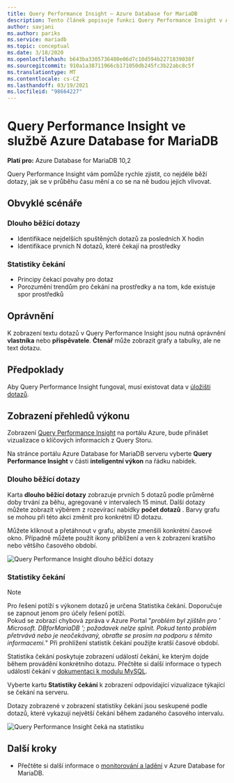 ```yaml
---
title: Query Performance Insight – Azure Database for MariaDB
description: Tento článek popisuje funkci Query Performance Insight v Azure Database for MariaDB
author: savjani
ms.author: pariks
ms.service: mariadb
ms.topic: conceptual
ms.date: 3/18/2020
ms.openlocfilehash: b643ba3305736480e06d7c10d594b2271839038f
ms.sourcegitcommit: 910a1a38711966cb171050db245fc3b22abc8c5f
ms.translationtype: MT
ms.contentlocale: cs-CZ
ms.lasthandoff: 03/19/2021
ms.locfileid: "98664227"
---
```

# <a name="query-performance-insight-in-azure-database-for-mariadb"></a>Query Performance Insight ve službě Azure Database for MariaDB

**Platí pro:** Azure Database for MariaDB 10,2

Query Performance Insight vám pomůže rychle zjistit, co nejdéle běží dotazy, jak se v průběhu času mění a co se na ně budou jejich vlivovat.

## <a name="common-scenarios"></a>Obvyklé scénáře

### <a name="long-running-queries"></a>Dlouho běžící dotazy

- Identifikace nejdelších spuštěných dotazů za posledních X hodin
- Identifikace prvních N dotazů, které čekají na prostředky
 
### <a name="wait-statistics"></a>Statistiky čekání

- Principy čekací povahy pro dotaz
- Porozumění trendům pro čekání na prostředky a na tom, kde existuje spor prostředků

## <a name="permissions"></a>Oprávnění

K zobrazení textu dotazů v Query Performance Insight jsou nutná oprávnění **vlastníka** nebo **přispěvatele**. **Čtenář** může zobrazit grafy a tabulky, ale ne text dotazu.

## <a name="prerequisites"></a>Předpoklady

Aby Query Performance Insight fungoval, musí existovat data v [úložišti dotazů](concepts-query-store.md).

## <a name="viewing-performance-insights"></a>Zobrazení přehledů výkonu

Zobrazení [Query Performance Insight](concepts-query-performance-insight.md) na portálu Azure, bude přinášet vizualizace o klíčových informacích z Query Storu.

Na stránce portálu Azure Database for MariaDB serveru vyberte **Query Performance Insight** v části **inteligentní výkon** na řádku nabídek.

### <a name="long-running-queries"></a>Dlouho běžící dotazy

Karta **dlouho běžící dotazy** zobrazuje prvních 5 dotazů podle průměrné doby trvání za běhu, agregované v intervalech 15 minut. Další dotazy můžete zobrazit výběrem z rozevírací nabídky **počet dotazů** . Barvy grafu se mohou při této akci změnit pro konkrétní ID dotazu.

Můžete kliknout a přetáhnout v grafu, abyste zmenšili konkrétní časové okno. Případně můžete použít ikony přiblížení a ven k zobrazení kratšího nebo většího časového období.

![Query Performance Insight dlouho běžící dotazy](./media/concepts-query-performance-insight/query-performance-insight-landing-page.png)

### <a name="wait-statistics"></a>Statistiky čekání 

> [!NOTE]
> Pro řešení potíží s výkonem dotazů je určena Statistika čekání. Doporučuje se zapnout jenom pro účely řešení potíží. <br>Pokud se zobrazí chybová zpráva v Azure Portal "*problém byl zjištěn pro ' Microsoft. DBforMariaDB '; požadavek nelze splnit. Pokud tento problém přetrvává nebo je neočekávaný, obraťte se prosím na podporu s těmito informacemi.*" Při prohlížení statistik čekání použijte kratší časové období.

Statistika čekání poskytuje zobrazení událostí čekání, ke kterým dojde během provádění konkrétního dotazu. Přečtěte si další informace o typech událostí čekání v [dokumentaci k modulu MySQL](https://go.microsoft.com/fwlink/?linkid=2098206).

Vyberte kartu **Statistiky čekání** k zobrazení odpovídající vizualizace týkající se čekání na serveru.

Dotazy zobrazené v zobrazení statistiky čekání jsou seskupené podle dotazů, které vykazují největší čekání během zadaného časového intervalu.

![Query Performance Insight čeká na statistiku](./media/concepts-query-performance-insight/query-performance-insight-wait-statistics.png)

## <a name="next-steps"></a>Další kroky

- Přečtěte si další informace o [monitorování a ladění](concepts-monitoring.md) v Azure Database for MariaDB.